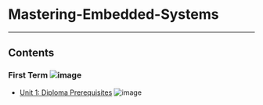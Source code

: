 # Mastering-Embedded-Systems

---

## Contents

### First Term ![image](https://progress-bar.dev/100/?title=Done)

- [Unit 1: Diploma Prerequisites](https://github.com/Mo3az99/Mastering-Embedded-Systems) ![image](https://progress-bar.dev/100/?title=No_Assignments&color=bababa)
